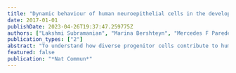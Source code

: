 ```yaml
---
title: "Dynamic behaviour of human neuroepithelial cells in the developing forebrain"
date: 2017-01-01
publishDate: 2023-04-26T19:37:47.259775Z
authors: ["Lakshmi Subramanian", "Marina Bershteyn", "Mercedes F Paredes", "Arnold R Kriegstein"]
publication_types: ["2"]
abstract: "To understand how diverse progenitor cells contribute to human neocortex development, we examined forebrain progenitor behaviour using timelapse imaging. Here we find that cell cycle dynamics of human neuroepithelial (NE) cells differ from radial glial (RG) cells in both primary tissue and in stem cell-derived organoids. NE cells undergoing proliferative, symmetric divisions retract their basal processes, and both daughter cells regrow a new process following cytokinesis. The mitotic retraction of the basal process is recapitulated by NE cells in cerebral organoids generated from human-induced pluripotent stem cells. In contrast, RG cells undergoing vertical cleavage retain their basal fibres throughout mitosis, both in primary tissue and in older organoids. Our findings highlight developmentally regulated changes in mitotic behaviour that may relate to the role of RG cells to provide a stable scaffold for neuronal migration, and suggest that the transition in mitotic dynamics can be studied in organoid models."
featured: false
publication: "*Nat Commun*"
---
```


